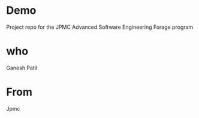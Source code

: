 # Demo
Project repo for the JPMC Advanced Software Engineering Forage program

# who 
Ganesh Patil

# From 
Jpmc